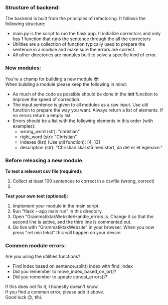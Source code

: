 ### Structure of backend:
The backend is built from the principles of refactoring. It follows the following structure:  
* main.py is the script to run the flask app. It initialize correctors and only has 1 function that runs the sentence through the all the correctors
* Utilities are a collection of function typically used to prepare the sentence in a module and make sure the errors are correct.
* All other directories are modules built to solve a specific kind of error.

### New modules:
You're a champ for building a new module :sunglasses:!  
When building a module please keep the following in mind:  
* As much of the code as possible should be done in the __init__ function to improve the speed of correction.
* The input sentence is given to all modules as a raw input. Use util function to prepare the way you want. Always return a list of elements. If no errors return a empty list
* Errors should be a list with the following elements in this order (with examples):
  * wrong_word (str): "christian"
  * right_word (str): "Christian"
  * indexes (list) (Use util function): [4, 13]
  * description (str): "Christian skal stå med stort, da det er et egenavn." 

### Before releasing a new module. 
**To test a relevant csv file (required):**
1. Collect at least 100 sentences to correct in a csvfile (wrong, correct)
2. 

**Test your own text (optional):**
1. Implement your module in the main script.  
2. Run "flask --app main run" in this directory.  
3. Open "GrammatiktakWebsite/Handle_errors.js. Change it so that the second line is active, and the third line is commented out.  
4. Go live with "GrammatiktakWebsite" in your browser. When you now press "ret min tekst" this will happen on your device.
  
  
### Commen module errors:
Are you using the utilities functions?
* Find index based on sentence.split() index with find_index
* Did you remember to move_index_based_on_br()?
* Did you remember to update concat_errors()?

If this does not fix it, I honestly doesn't know.  
If you find a commen error, please add it above.  
Good luck :wink:, tihi.

